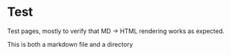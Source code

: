 # Test

Test pages, mostly to verify that MD -> HTML rendering works as expected.

This is both a markdown file and a directory

